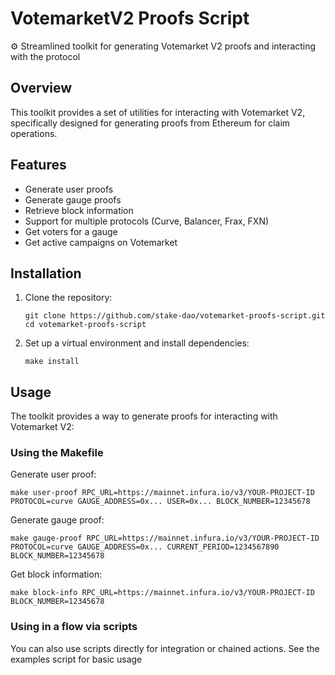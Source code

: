 # VotemarketV2 Proofs Script

⚙️ Streamlined toolkit for generating Votemarket V2 proofs and interacting with the protocol

## Overview

This toolkit provides a set of utilities for interacting with Votemarket V2, specifically designed for generating proofs from Ethereum for claim operations. 

## Features

- Generate user proofs
- Generate gauge proofs
- Retrieve block information
- Support for multiple protocols (Curve, Balancer, Frax, FXN)
- Get voters for a gauge
- Get active campaigns on Votemarket

## Installation

1. Clone the repository:
   ```
   git clone https://github.com/stake-dao/votemarket-proofs-script.git
   cd votemarket-proofs-script
   ```

2. Set up a virtual environment and install dependencies:
   ```
   make install
   ```

## Usage

The toolkit provides a way to generate proofs for interacting with Votemarket V2:

### Using the Makefile

Generate user proof:

```
make user-proof RPC_URL=https://mainnet.infura.io/v3/YOUR-PROJECT-ID PROTOCOL=curve GAUGE_ADDRESS=0x... USER=0x... BLOCK_NUMBER=12345678
```


Generate gauge proof:

```
make gauge-proof RPC_URL=https://mainnet.infura.io/v3/YOUR-PROJECT-ID PROTOCOL=curve GAUGE_ADDRESS=0x... CURRENT_PERIOD=1234567890 BLOCK_NUMBER=12345678
```

Get block information:

```
make block-info RPC_URL=https://mainnet.infura.io/v3/YOUR-PROJECT-ID BLOCK_NUMBER=12345678
```


### Using in a flow via scripts
You can also use scripts directly for integration or chained actions. See the examples script for basic usage

